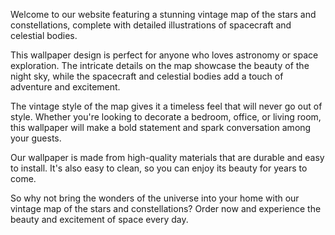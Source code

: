<!--
Write me content for website with wallpaper "A vintage map of the stars and constellations, with detailed illustrations of spacecraft and celestial bodies."
-->

<!--font:"Montserrat"-->

Welcome to our website featuring a stunning vintage map of the stars and constellations, complete with detailed illustrations of spacecraft and celestial bodies. 

This wallpaper design is perfect for anyone who loves astronomy or space exploration. The intricate details on the map showcase the beauty of the night sky, while the spacecraft and celestial bodies add a touch of adventure and excitement.

The vintage style of the map gives it a timeless feel that will never go out of style. Whether you're looking to decorate a bedroom, office, or living room, this wallpaper will make a bold statement and spark conversation among your guests.

Our wallpaper is made from high-quality materials that are durable and easy to install. It's also easy to clean, so you can enjoy its beauty for years to come.

So why not bring the wonders of the universe into your home with our vintage map of the stars and constellations? Order now and experience the beauty and excitement of space every day.
